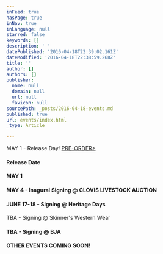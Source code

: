 ```yaml
---
inFeed: true
hasPage: true
inNav: true
inLanguage: null
starred: false
keywords: []
description: ' '
datePublished: '2016-04-18T22:39:02.161Z'
dateModified: '2016-04-18T22:38:59.268Z'
title: ''
author: []
authors: []
publisher:
  name: null
  domain: null
  url: null
  favicon: null
sourcePath: _posts/2016-04-18-events.md
published: true
url: events/index.html
_type: Article

---
```

[][0]

MAY 1 - Release Day! [PRE-ORDER\>][1]

#### Release Date

#### MAY 1

#### MAY 4 - Inagural Signing @ CLOVIS LIVESTOCK AUCTION

#### JUNE 17-18 - Signing @ Heritage Days

TBA - Signing @ Skinner's Western Wear

#### TBA - Signing @ BJA

[][0][][0][][0][][0][][0]

#### OTHER EVENTS COMING SOON!

[0]: http://www.wix.com/templateslp/links
[1]: amazon.com